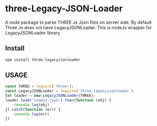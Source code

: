 # three-Legacy-JSON-Loader
A node package to parse THREE Js Json files on server side.
By default Three Js does not have LegacyJSONLoader. This is nodeJs wrapper for LegacyJSONLoader library.
## Install
```bash
npm install three-legacyjsonloader
```
## USAGE
```javascript
const THREE = require('three');
const LegacyJSONLoader = require('three-legacyjsonloader')
let loader = new LegacyJSONLoader(THREE);
loader.load('teapot.json').then(function (obj) {
    console.log(obj)
}).catch(function (err) {
    console.log(err)
})
```
